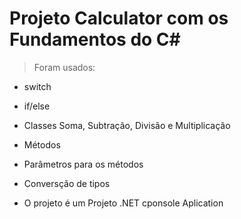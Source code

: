# Projeto Calculator com os Fundamentos do C#

> Foram usados:
- switch
- if/else
- Classes Soma, Subtração, Divisão e Multiplicação
- Métodos
- Parâmetros para os métodos
- Conversção de tipos

- O projeto é um Projeto .NET cponsole Aplication